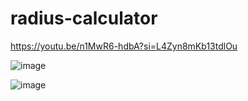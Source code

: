 # radius-calculator

https://youtu.be/n1MwR6-hdbA?si=L4Zyn8mKb13tdlOu


![image](https://github.com/electro-ebi/radius-calculator/assets/128227791/b578d18e-e49b-44b8-a866-7efe4f130791)

![image](https://github.com/electro-ebi/radius-calculator/assets/128227791/3a2ccf38-384e-4273-ab2b-7bf8da925772)

